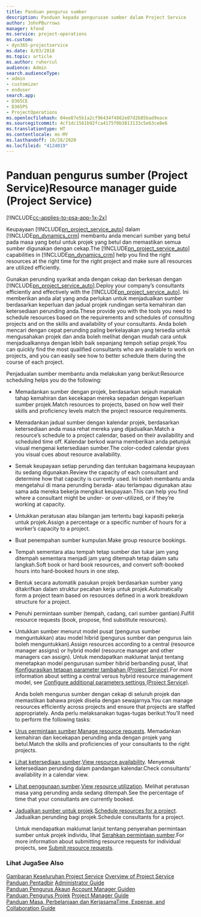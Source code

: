 ```yaml
---
title: Panduan pengurus sumber
description: Panduan kepada pengurusan sumber dalam Project Service
author: JohnPBurrows
manager: kfend
ms.service: project-operations
ms.custom:
- dyn365-projectservice
ms.date: 8/03/2018
ms.topic: article
ms.author: ruhercul
audience: Admin
search.audienceType:
- admin
- customizer
- enduser
search.app:
- D365CE
- D365PS
- ProjectOperations
ms.openlocfilehash: 04ee87e5b1a2cf96434f4862e07d2b85bad9eace
ms.sourcegitcommit: 4cf1dc1561b92fca4175f0b3813133c5e63ce8e6
ms.translationtype: HT
ms.contentlocale: ms-MY
ms.lasthandoff: 10/28/2020
ms.locfileid: "4124019"
---
```

# <a name="resource-manager-guide-project-service"></a><span data-ttu-id="759ef-103">Panduan pengurus sumber (Project Service)</span><span class="sxs-lookup"><span data-stu-id="759ef-103">Resource manager guide (Project Service)</span></span>

[!INCLUDE[cc-applies-to-psa-app-1x-2x](../includes/cc-applies-to-psa-app-1x-2x.md)]

<span data-ttu-id="759ef-104">Keupayaan [!INCLUDE[pn_project_service_auto](../includes/pn-project-service-auto.md)] dalam [!INCLUDE[pn_dynamics_crm](../includes/pn-dynamics-crm.md)] membantu anda mencari sumber yang betul pada masa yang betul untuk projek yang betul dan memastikan semua sumber digunakan dengan cekap.</span><span class="sxs-lookup"><span data-stu-id="759ef-104">The [!INCLUDE[pn_project_service_auto](../includes/pn-project-service-auto.md)] capabilities in [!INCLUDE[pn_dynamics_crm](../includes/pn-dynamics-crm.md)] help you find the right resources at the right time for the right project and make sure all resources are utilized efficiently.</span></span>  
  
 <span data-ttu-id="759ef-105">Gunakan perunding syarikat anda dengan cekap dan berkesan dengan [!INCLUDE[pn_project_service_auto](../includes/pn-project-service-auto.md)].</span><span class="sxs-lookup"><span data-stu-id="759ef-105">Deploy your company’s consultants efficiently and effectively with the [!INCLUDE[pn_project_service_auto](../includes/pn-project-service-auto.md)].</span></span> <span data-ttu-id="759ef-106">Ini memberikan anda alat yang anda perlukan untuk menjadualkan sumber berdasarkan keperluan dan jadual projek rundingan serta kemahiran dan ketersediaan perunding anda.</span><span class="sxs-lookup"><span data-stu-id="759ef-106">These provide you with the tools you need to schedule resources based on the requirements and schedules of consulting projects and on the skills and availability of your consultants.</span></span> <span data-ttu-id="759ef-107">Anda boleh mencari dengan cepat perunding paling berkelayakan yang tersedia untuk mengusahakan projek dan anda boleh melihat dengan mudah cara untuk menjadualkannya dengan lebih baik sepanjang tempoh setiap projek.</span><span class="sxs-lookup"><span data-stu-id="759ef-107">You can quickly find the most qualified consultants who are available to work on projects, and you can easily see how to better schedule them during the course of each project.</span></span>  
  
 <span data-ttu-id="759ef-108">Penjadualan sumber membantu anda melakukan yang berikut:</span><span class="sxs-lookup"><span data-stu-id="759ef-108">Resource scheduling helps you do the following:</span></span>  
  
- <span data-ttu-id="759ef-109">Memadankan sumber dengan projek, berdasarkan sejauh manakah tahap kemahiran dan kecekapan mereka sepadan dengan keperluan sumber projek.</span><span class="sxs-lookup"><span data-stu-id="759ef-109">Match resources to projects, based on how well their skills and proficiency levels match the project resource requirements.</span></span>  
  
- <span data-ttu-id="759ef-110">Memadankan jadual sumber dengan kalendar projek, berdasarkan ketersediaan anda masa rehat mereka yang dijadualkan.</span><span class="sxs-lookup"><span data-stu-id="759ef-110">Match a resource’s schedule to a project calendar, based on their availability and scheduled time off.</span></span> <span data-ttu-id="759ef-111">Kalendar berkod warna memberikan anda petunjuk visual mengenai ketersediaan sumber.</span><span class="sxs-lookup"><span data-stu-id="759ef-111">The color-coded calendar gives you visual cues about resource availability.</span></span>  
  
- <span data-ttu-id="759ef-112">Semak keupayaan setiap perunding dan tentukan bagaimana keupayaan itu sedang digunakan.</span><span class="sxs-lookup"><span data-stu-id="759ef-112">Review the capacity of each consultant and determine how that capacity is currently used.</span></span> <span data-ttu-id="759ef-113">Ini boleh membantu anda mengetahui di mana perunding berada- atau terlampau digunakan atau sama ada mereka bekerja mengikut keupayaan.</span><span class="sxs-lookup"><span data-stu-id="759ef-113">This can help you find where a consultant might be under- or over-utilized, or if they’re working at capacity.</span></span>  
  
- <span data-ttu-id="759ef-114">Untukkan peratusan atau bilangan jam tertentu bagi kapasiti pekerja untuk projek.</span><span class="sxs-lookup"><span data-stu-id="759ef-114">Assign a percentage or a specific number of hours for a worker’s capacity to a project.</span></span>  
  
- <span data-ttu-id="759ef-115">Buat penempahan sumber kumpulan.</span><span class="sxs-lookup"><span data-stu-id="759ef-115">Make group resource bookings.</span></span>  
  
- <span data-ttu-id="759ef-116">Tempah sementara atau tempah tetap sumber dan tukar jam yang ditempah sementara menjadi jam yang ditempah tetap dalam satu langkah.</span><span class="sxs-lookup"><span data-stu-id="759ef-116">Soft book or hard book resources, and convert soft-booked hours into hard-booked hours in one step.</span></span>  
  
- <span data-ttu-id="759ef-117">Bentuk secara automatik pasukan projek berdasarkan sumber yang ditakrifkan dalam struktur pecahan kerja untuk projek.</span><span class="sxs-lookup"><span data-stu-id="759ef-117">Automatically form a project team based on resources defined in a work breakdown structure for a project.</span></span>  
  
- <span data-ttu-id="759ef-118">Penuhi permintaan sumber (tempah, cadang, cari sumber gantian).</span><span class="sxs-lookup"><span data-stu-id="759ef-118">Fulfill resource requests (book, propose, find substitute resources).</span></span>  
  
- <span data-ttu-id="759ef-119">Untukkan sumber menurut model pusat (pengurus sumber menguntukkan) atau model hibrid (pengurus sumber dan pengurus lain boleh menguntukkan).</span><span class="sxs-lookup"><span data-stu-id="759ef-119">Assign resources according to a central (resource manager assigns) or hybrid model (resource manager and other managers can assign).</span></span> <span data-ttu-id="759ef-120">Untuk mendapatkan maklumat lanjut tentang menetapkan model pengurusan sumber hibrid berbanding pusat, lihat [Konfigurasikan tetapan parameter tambahan (Project Service)](../psa/configure-additional-parameters-settings.md).</span><span class="sxs-lookup"><span data-stu-id="759ef-120">For more information about setting a central versus hybrid resource management model, see [Configure additional parameters settings (Project Service)](../psa/configure-additional-parameters-settings.md).</span></span>  
  
  <span data-ttu-id="759ef-121">Anda boleh mengurus sumber dengan cekap di seluruh projek dan memastikan bahawa projek diselia dengan sewajarnya.</span><span class="sxs-lookup"><span data-stu-id="759ef-121">You can manage resources efficiently across projects and ensure that projects are staffed appropriately.</span></span> <span data-ttu-id="759ef-122">Anda perlu melaksanakan tugas-tugas berikut:</span><span class="sxs-lookup"><span data-stu-id="759ef-122">You’ll need to perform the following tasks:</span></span>  
  
- <span data-ttu-id="759ef-123">[Urus permintaan sumber](../psa/manage-resource-requests.md).</span><span class="sxs-lookup"><span data-stu-id="759ef-123">[Manage resource requests](../psa/manage-resource-requests.md).</span></span> <span data-ttu-id="759ef-124">Memadankan kemahiran dan kecekapan perunding anda dengan projek yang betul.</span><span class="sxs-lookup"><span data-stu-id="759ef-124">Match the skills and proficiencies of your consultants to the right projects.</span></span>  
  
- <span data-ttu-id="759ef-125">[Lihat ketersediaan sumber](../psa/view-resource-availability.md).</span><span class="sxs-lookup"><span data-stu-id="759ef-125">[View resource availability](../psa/view-resource-availability.md).</span></span> <span data-ttu-id="759ef-126">Menyemak ketersediaan perunding dalam pandangan kalendar.</span><span class="sxs-lookup"><span data-stu-id="759ef-126">Check consultants’ availability in a calendar view.</span></span>  
  
- <span data-ttu-id="759ef-127">[Lihat penggunaan sumber](../psa/view-resource-utilization.md).</span><span class="sxs-lookup"><span data-stu-id="759ef-127">[View resource utilization](../psa/view-resource-utilization.md).</span></span> <span data-ttu-id="759ef-128">Melihat peratusan masa yang perunding anda sedang ditempah.</span><span class="sxs-lookup"><span data-stu-id="759ef-128">See the percentage of time that your consultants are currently booked.</span></span>  
  
- <span data-ttu-id="759ef-129">[Jadualkan sumber untuk projek](../psa/schedule-resources-project.md).</span><span class="sxs-lookup"><span data-stu-id="759ef-129">[Schedule resources for a project](../psa/schedule-resources-project.md).</span></span> <span data-ttu-id="759ef-130">Jadualkan perunding bagi projek.</span><span class="sxs-lookup"><span data-stu-id="759ef-130">Schedule consultants for a project.</span></span>  
  
  <span data-ttu-id="759ef-131">Untuk mendapatkan maklumat lanjut tentang penyerahan permintaan sumber untuk projek individu, lihat [Serahkan permintaan sumber](../psa/submit-resource-requests.md).</span><span class="sxs-lookup"><span data-stu-id="759ef-131">For more information about submitting resource requests for individual projects, see [Submit resource requests](../psa/submit-resource-requests.md).</span></span>  
  
### <a name="see-also"></a><span data-ttu-id="759ef-132">Lihat Juga</span><span class="sxs-lookup"><span data-stu-id="759ef-132">See Also</span></span>  
 <span data-ttu-id="759ef-133">[Gambaran Keseluruhan Project Service](../psa/overview.md) </span><span class="sxs-lookup"><span data-stu-id="759ef-133">[Overview of Project Service](../psa/overview.md) </span></span>  
 <span data-ttu-id="759ef-134">[Panduan Pentadbir](../psa/admin-guide.md) </span><span class="sxs-lookup"><span data-stu-id="759ef-134">[Administrator Guide](../psa/admin-guide.md) </span></span>  
 <span data-ttu-id="759ef-135">[Panduan Pengurus Akaun](../psa/account-manager-guide.md) </span><span class="sxs-lookup"><span data-stu-id="759ef-135">[Account Manager Guiden](../psa/account-manager-guide.md) </span></span>  
 <span data-ttu-id="759ef-136">[Panduan Pengurus Projek](../psa/project-manager-guide.md) </span><span class="sxs-lookup"><span data-stu-id="759ef-136">[Project Manager Guide](../psa/project-manager-guide.md) </span></span>  
 [<span data-ttu-id="759ef-137">Panduan Masa, Perbelanjaan dan Kerjasama</span><span class="sxs-lookup"><span data-stu-id="759ef-137">Time, Expense, and Collaboration Guide</span></span>](../psa/time-expense-collaboration-guide.md)
